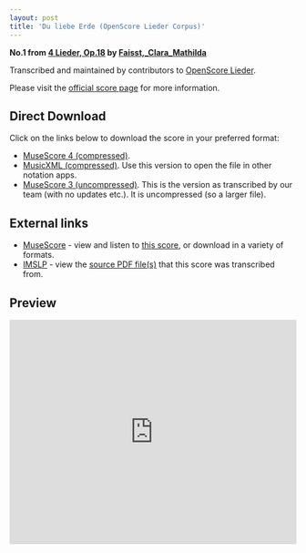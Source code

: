 ```yaml
---
layout: post
title: 'Du liebe Erde (OpenScore Lieder Corpus)'
---
```


__No.1 from [4 Lieder, Op.18](https://fourscoreandmore.org/openscore/lieder/Faisst%2C_Clara_Mathilda/4_Lieder%2C_Op.18/) by [Faisst,_Clara_Mathilda](https://fourscoreandmore.org/openscore/lieder/Faisst%2C_Clara_Mathilda)__

Transcribed and maintained by contributors to [OpenScore Lieder].

Please visit the [official score page] for more information.

[official score page]: https://musescore.com/openscore-lieder-corpus/scores/6570092
[OpenScore Lieder]: https://musescore.com/openscore-lieder-corpus

## Direct Download

Click on the links below to download the score in your preferred format:
- [MuseScore 4 (compressed)](https://fourscoreandmore.org/openscore/lieder/Faisst%2C_Clara_Mathilda/4_Lieder%2C_Op.18/1_Du_liebe_Erde.mscz).
- [MusicXML (compressed)](https://fourscoreandmore.org/openscore/lieder/Faisst%2C_Clara_Mathilda/4_Lieder%2C_Op.18/1_Du_liebe_Erde.mxl). Use this version to open the file in other notation apps.
- [MuseScore 3 (uncompressed)](https://raw.githubusercontent.com/OpenScore/Lieder/refs/heads/main/scores/Faisst%2C_Clara_Mathilda/4_Lieder%2C_Op.18/1_Du_liebe_Erde/lc6570092.mscx). This is the version as transcribed by our team (with no updates etc.). It is uncompressed (so a larger file).

## External links

- [MuseScore] - view and listen to [this score][MuseScore], or download in a variety of formats.
- [IMSLP] - view the [source PDF file(s)][IMSLP] that this score was transcribed from.

[MuseScore]: https://musescore.com/score/6570092
[IMSLP]: https://imslp.org/wiki/Special:ReverseLookup/622484

## Preview

<iframe width="100%" height="394" src="https://musescore.com/openscore-lieder-corpus/scores/6570092/embed" frameborder="0" allowfullscreen allow="autoplay; fullscreen"></iframe>
